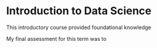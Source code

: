 # Introduction to Data Science

This introductory course provided foundational knowledge 

My final assessment for this term was to 
